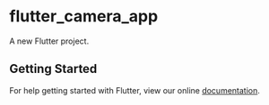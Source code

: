 # flutter_camera_app

A new Flutter project.

## Getting Started

For help getting started with Flutter, view our online
[documentation](https://flutter.io/).
